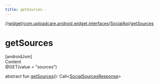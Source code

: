 ```yaml
---
title: getSources -
---
```

//[widget](../../index.md)/[com.uploadcare.android.widget.interfaces](../index.md)/[SocialApi](index.md)/[getSources](get-sources.md)



# getSources  
[androidJvm]  
Content  
@GET(value = "sources")  
  
abstract fun [getSources](get-sources.md)(): Call<[SocialSourcesResponse](../../com.uploadcare.android.widget.data/-social-sources-response/index.md)>  



